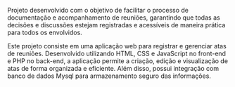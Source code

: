 Projeto desenvolvido com o objetivo de facilitar o processo de documentação e acompanhamento de reuniões, garantindo que todas as decisões e discussões estejam registradas e acessíveis de maneira prática para todos os envolvidos.

Este projeto consiste em uma aplicação web para registrar e gerenciar atas de reuniões. Desenvolvido utilizando HTML, CSS e JavaScript no front-end e PHP no back-end, a aplicação permite a criação, edição e visualização de atas de forma organizada e eficiente. Além disso, possui integração com banco de dados Mysql para armazenamento seguro das informações.
